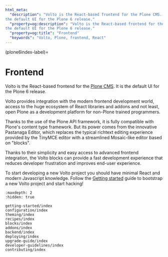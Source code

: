 ```yaml
---
html_meta:
  "description": "Volto is the React-based frontend for the Plone CMS. It is
the default UI for the Plone 6 release."
  "property=og:description": "Volto is the React-based frontend for the Plone CMS. It is
the default UI for the Plone 6 release."
  "property=og:title": "Frontend"
  "keywords": "Volto, Plone, frontend, React"
---
```


(plone6index-label)=

# Frontend

Volto is the React-based frontend for the [Plone CMS](https://plone.org). It is
the default UI for the Plone 6 release.

Volto provides integration with the modern frontend development world, access to the
huge ecosystem of React libraries and addons and not least, open Plone as a development
platform for non-Plone trained programmers.

Thanks to the use of the Plone API framework, it is fully compatible with
Plone's content type framework. But its power comes from the innovative Pastanaga Editor,
which replaces the typical richtext editing experience provided by the
TinyMCE editor with a streamlined Mosaic-like editor based on "blocks".

Thanks to their simplicity and easy access to advanced frontend integration,
the Volto blocks can provide a fast development experience that reduces
developer frustration and improves end-user experience.

To start developing a new Volto project you should have minimal React and
modern Javascript knowledge. Follow the
[Getting started](./getting-started/install) guide to bootstrap a new Volto
project and start hacking!

```{toctree}
:maxdepth: 2
:hidden: true

getting-started/index
configuration/index
theming/index
recipes/index
blocks/index
addons/index
backend/index
deploying/index
upgrade-guide/index
developer-guidelines/index
contributing/index
```

